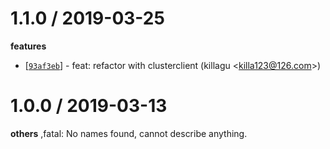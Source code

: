 
1.1.0 / 2019-03-25
==================

**features**
  * [[`93af3eb`](http://github.com/eggjs/egg-mosn/commit/93af3ebf6bb45f727de4f1bbec239f980357a7fe)] - feat: refactor with clusterclient (killagu <<killa123@126.com>>)

1.0.0 / 2019-03-13
==================

**others**
,fatal: No names found, cannot describe anything.

